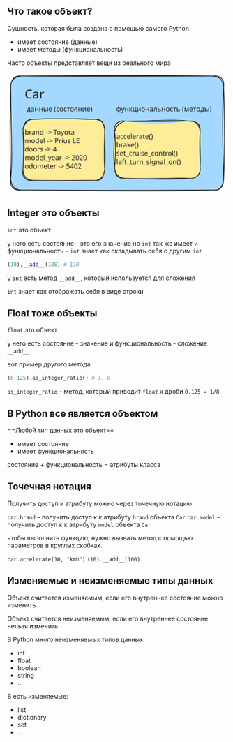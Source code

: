 ## Что такое объект?

Сущность, которая была создана с помощью самого Python

- имеет состояние (данные)
- имеет методы (функциональность)

Часто объекты представляет вещи из реального мира

![py-class1](../assets/attachments/py-class1.svg)

## Integer это объекты

`int` это объект

у него есть состояние - это его значение
но `int` так же имеет и функциональность – `int` знает как складывать себя с другим `int`

```python
(10).__add__(100) # 110
```

у `int` есть метод `__add__`, который используется для сложения

`int` знает как отображать себя в виде строки 

## Float тоже объекты

`float` это объект

у него есть состояние - значение
и функциональность - сложение `__add__`

вот пример другого метода

```python
(0.125).as_integer_ratio() # 1, 8
```

`as_integer_ratio` – метод, который приводит `float` к дроби `0.125 = 1/8`

## В Python все является объектом

==Любой тип данных это объект==

- имеет состояние
- имеет функциональность

состояние + функциональность = атрибуты класса

## Точечная нотация

Получить доступ к атрибуту можно через точечную нотацию

`car.brand` – получить доступ к к атрибуту `brand` объекта `Car`
`car.model` – получить доступ к к атрибуту `model` объекта `Car`

чтобы выполнить функцию, нужно вызвать метод с помощью параметров в круглых скобках.

`car.accelerate(10, "kmh")`
`(10).__add__(100)`

## Изменяемые и неизменяемые типы данных

Объект считается изменяемым, если его внутреннее состояние можно изменить 

Объект считается неизменяемым, если его внутреннее состояние нельзя изменить

В Python много неизменяемых типов данных:

- int
- float
- boolean
- string
- ...

B есть изменяемые:

- list
- dictionary
- set
- ...
